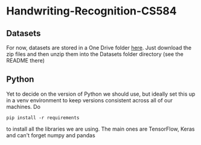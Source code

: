 # Handwriting-Recognition-CS584

## Datasets
For now, datasets are stored in a One Drive folder
[here](https://iit0-my.sharepoint.com/:f:/g/personal/nbaxley_hawk_iit_edu/EtW6kD2M6YBNvg9AGPC0L-cBM1f6evyl5a6kyOFdXgZVGw?e=fEVD7n).
Just download the zip files and then unzip them into the Datasets folder directory (see the README there)

## Python
Yet to decide on the version of Python we should use, but ideally set this up in
a venv environment to keep versions consistent across all of our machines. Do
```
pip install -r requirements
```
to install all the libraries we are using. The main ones are TensorFlow, Keras
and can't forget numpy and pandas